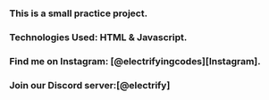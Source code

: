 ### This is a small practice project.

### Technologies Used: HTML & Javascript.

### Find me on Instagram: [@electrifyingcodes][Instagram].
### Join our Discord server:[@electrify]

[Instgram]: https://www.instagram.com/electrifying_codes
[discord]: https://discord.com/in